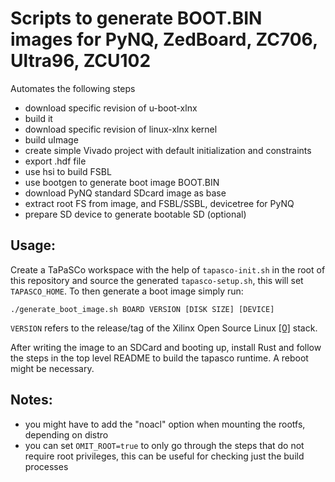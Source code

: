 Scripts to generate BOOT.BIN images for PyNQ, ZedBoard, ZC706, Ultra96, ZCU102
=============================================================
Automates the following steps

  * download specific revision of u-boot-xlnx
  * build it
  * download specific revision of linux-xlnx kernel
  * build uImage
  * create simple Vivado project with default initialization and constraints
  * export .hdf file
  * use hsi to build FSBL
  * use bootgen to generate boot image BOOT.BIN
  * download PyNQ standard SDcard image as base
  * extract root FS from image, and FSBL/SSBL, devicetree for PyNQ
  * prepare SD device to generate bootable SD (optional)

## Usage:

Create a TaPaSCo workspace with the help of `tapasco-init.sh` in the root of this repository and source the generated `tapasco-setup.sh`, this will set `TAPASCO_HOME`. To then generate a boot image simply run: 

```./generate_boot_image.sh BOARD VERSION [DISK SIZE] [DEVICE]```

`VERSION` refers to the release/tag of the Xilinx Open Source Linux [[0]](https://xilinx-wiki.atlassian.net/wiki/spaces/A/pages/460653138/Xilinx+Open+Source+Linux) stack.

After writing the image to an SDCard and booting up, install Rust and follow the steps in the top level README to build the tapasco runtime. A reboot might be necessary.


## Notes:

  * you might have to add the "noacl" option when mounting the rootfs, depending on distro
  * you can set `OMIT_ROOT=true` to only go through the steps that do not require root privileges, this can be useful for checking just the build processes
